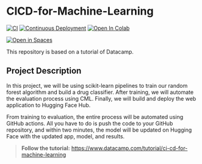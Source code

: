 # CICD-for-Machine-Learning
[![CI](https://github.com/MatthiasDR96/CICD-for-Machine-Learning/actions/workflows/ci.yml/badge.svg)](https://github.com/MatthiasDR96/CICD-for-Machine-Learning/actions/workflows/ci.yml)
[![Continuous Deployment](https://github.com/MatthiasDR96/CICD-for-Machine-Learning/actions/workflows/cd.yml/badge.svg)](https://github.com/MatthiasDR96/CICD-for-Machine-Learning/actions/workflows/cd.yml)
[![Open In Colab](https://colab.research.google.com/assets/colab-badge.svg)](https://colab.research.google.com/github/MatthiasDR96/CICD-for-Machine-Learning/blob/main/notebook.ipynb)

[![Open in Spaces](https://huggingface.co/datasets/huggingface/badges/resolve/main/open-in-hf-spaces-md-dark.svg)](https://huggingface.co/spaces/MatthiasDR/Drug-Classification)

This repository is based on a tutorial of Datacamp.

## Project Description
In this project, we will be using scikit-learn pipelines to train our random forest algorithm and build a drug classifier. After training, we will automate the evaluation process using CML. Finally, we will build and deploy the web application to Hugging Face Hub. 

From training to evaluation, the entire process will be automated using GitHub actions. All you have to do is push the code to your GitHub repository, and within two minutes, the model will be updated on Hugging Face with the updated app, model, and results.

> **Follow the tutorial:** https://www.datacamp.com/tutorial/ci-cd-for-machine-learning
